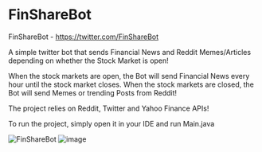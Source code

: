 # FinShareBot
FinShareBot - https://twitter.com/FinShareBot

A simple twitter bot that sends Financial News and Reddit Memes/Articles depending on whether the Stock Market is open!

When the stock markets are open, the Bot will send Financial News every hour until the stock market closes.
When the stock markets are closed, the Bot will send Memes or trending Posts from Reddit!

The project relies on Reddit, Twitter and Yahoo Finance APIs!

To run the project, simply open it in your IDE and run Main.java


![FinShareBot](https://user-images.githubusercontent.com/62194353/197994287-e166b4f9-65c0-48aa-8d6b-c2be91374834.PNG)
![image](https://user-images.githubusercontent.com/62194353/197994791-a425d68c-a289-482a-b027-291c6acdeace.png)
